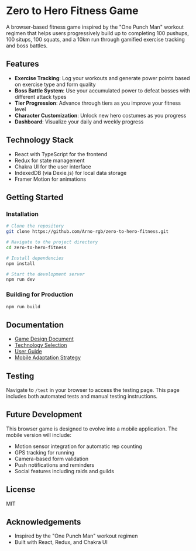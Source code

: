 # Zero to Hero Fitness Game

A browser-based fitness game inspired by the "One Punch Man" workout regimen that helps users progressively build up to completing 100 pushups, 100 situps, 100 squats, and a 10km run through gamified exercise tracking and boss battles.

## Features

- **Exercise Tracking**: Log your workouts and generate power points based on exercise type and form quality
- **Boss Battle System**: Use your accumulated power to defeat bosses with different attack types
- **Tier Progression**: Advance through tiers as you improve your fitness level
- **Character Customization**: Unlock new hero costumes as you progress
- **Dashboard**: Visualize your daily and weekly progress

## Technology Stack

- React with TypeScript for the frontend
- Redux for state management
- Chakra UI for the user interface
- IndexedDB (via Dexie.js) for local data storage
- Framer Motion for animations

## Getting Started

### Installation

```bash
# Clone the repository
git clone https://github.com/Arno-rgb/zero-to-hero-fitness.git

# Navigate to the project directory
cd zero-to-hero-fitness

# Install dependencies
npm install

# Start the development server
npm run dev
```

### Building for Production

```bash
npm run build
```

## Documentation

- [Game Design Document](docs/game_design.md)
- [Technology Selection](docs/technology_selection.md)
- [User Guide](docs/user_guide.md)
- [Mobile Adaptation Strategy](docs/mobile_adaptation_strategy.md)

## Testing

Navigate to `/test` in your browser to access the testing page. This page includes both automated tests and manual testing instructions.

## Future Development

This browser game is designed to evolve into a mobile application. The mobile version will include:
- Motion sensor integration for automatic rep counting
- GPS tracking for running
- Camera-based form validation
- Push notifications and reminders
- Social features including raids and guilds

## License

MIT

## Acknowledgements

- Inspired by the "One Punch Man" workout regimen
- Built with React, Redux, and Chakra UI
